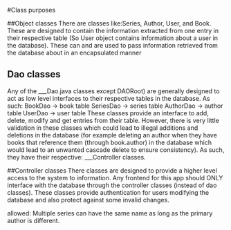 

#Class purposes

##Object classes
There are classes like:Series, Author, User, and Book. These are designed to contain the information extracted from one entry in their respective table (So User object contains information about a user in the database). These can and are used to pass information retrieved from the database about in an encapsulated manner 

## Dao classes
Any of the ___Dao.java classes except DAORoot) are generally designed to act as low level interfaces to their respective tables in the database. As such:
BookDao -> book table
SeriesDao -> series table
AuthorDao -> author table
UserDao -> user table
These classes provide an interface to add, delete, modify and get entries from their table. However, there is very little validation in these classes which could lead to illegal additions and deletions in the database (for example deleting an author when they have books that reference them (through book.author) in the database which would lead to an unwanted cascade delete to ensure consistency). As such, they have their respective: ___Controller classes.

##Controller classes
There classes are designed to provide a higher level access to the system to information. Any frontend for this app should ONLY interface with the database through the controller classes (instead of dao classes). These classes provide authentication for users modifying the database and also protect against some invalid changes.


allowed:
Multiple series can have the same name as long as the primary author is different.